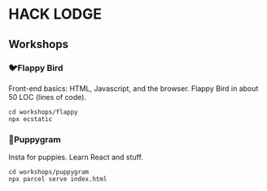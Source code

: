 # HACK LODGE

## Workshops

### 🐦Flappy Bird

Front-end basics: HTML, Javascript, and the browser. Flappy Bird in about 50 LOC (lines of code).

```
cd workshops/flappy
npx ecstatic
```

### 🐶Puppygram

Insta for puppies. Learn React and stuff.

```
cd workshops/puppygram
npx parcel serve index.html
```
